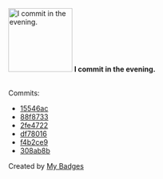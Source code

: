 <img src="https://my-badges.github.io/my-badges/evening-commits.png" alt="I commit in the evening." title="I commit in the evening." width="128">
<strong>I commit in the evening.</strong>
<br><br>

Commits:

- <a href="https://github.com/snyssen/nixos-config/commit/15546ac4729971c8005362203fb10c01044e8ecf">15546ac</a>
- <a href="https://github.com/snyssen/nixos-config/commit/88f87335120e1eede750b5514a082cb9aeb76fef">88f8733</a>
- <a href="https://github.com/snyssen/nixos-config/commit/2fe4722dfe2cd675f3bf4e39828023caf19d6157">2fe4722</a>
- <a href="https://github.com/snyssen/nixos-config/commit/df780162ce22dfb49a27bfc1ecf9f6626e5166c5">df78016</a>
- <a href="https://github.com/snyssen/infra-snyssen.be/commit/f4b2ce9f37386d43b6e45ff264aef8db6048ddca">f4b2ce9</a>
- <a href="https://github.com/snyssen/restic-backup-docker-wol/commit/308ab8bc3aeb03c25b38bfd03374434a55b0f3a3">308ab8b</a>


Created by <a href="https://github.com/my-badges/my-badges">My Badges</a>